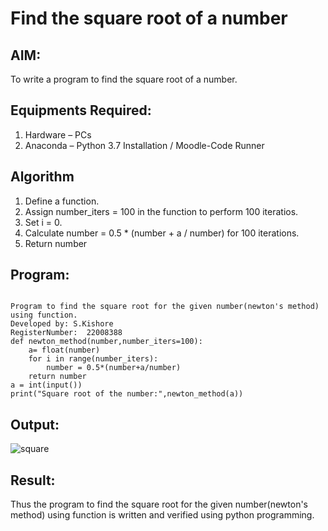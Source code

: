 # Find the square root of a number

## AIM:
To write a program to find the square root of a number.

## Equipments Required:
1. Hardware – PCs
2. Anaconda – Python 3.7 Installation / Moodle-Code Runner

## Algorithm
1. Define a function.
2. Assign number_iters = 100 in the function to perform 100 iteratios.
3. Set i = 0.
4. Calculate  number = 0.5 * (number + a / number) for 100 iterations.
5. Return number

## Program:
```

Program to find the square root for the given number(newton's method) using function.
Developed by: S.Kishore
RegisterNumber:  22008388
def newton_method(number,number_iters=100):
    a= float(number)
    for i in range(number_iters):
        number = 0.5*(number+a/number)
    return number
a = int(input())
print("Square root of the number:",newton_method(a))

```

## Output:
![square](https://user-images.githubusercontent.com/118679883/213900527-a75fbeea-9f15-4b50-92ee-25212b061338.png)


## Result:
Thus the program to find the square root for the given number(newton's method) using function is written and verified using python programming.
